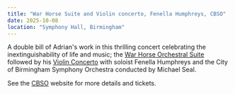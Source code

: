 ```yaml
---
title: "War Horse Suite and Violin concerto, Fenella Humphreys, CBSO"
date: 2025-10-08
location: "Symphony Hall, Birmingham"
---
```


A double bill of Adrian's work in this thrilling concert celebrating the inextinguishability of life and music; the <a href="https://www.adriansutton.com/works/AS0049">War Horse Orchestral Suite</a> followed by his <a href="https://www.adriansutton.com/works/AS0038">Violin Concerto</a> with soloist Fenella Humphreys and the City of Birmingham Symphony Orchestra conducted by Michael Seal.

See the <a href="https://cbso.co.uk/events/nielsens-fourth-symphony" target="_blank">CBSO</a> website for more details and tickets.